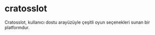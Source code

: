 # cratosslot
Cratosslot, kullanıcı dostu arayüzüyle çeşitli oyun seçenekleri sunan bir platformdur.
